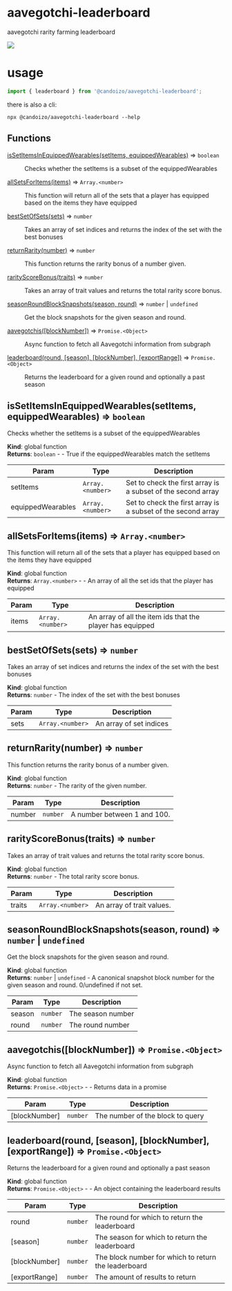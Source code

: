 # aavegotchi-leaderboard

aavegotchi rarity farming leaderboard

<img src="https://repository-images.githubusercontent.com/521128304/f57b4194-3798-40e7-a54d-0e73ed1428cc"/>

# usage

```ts
import { leaderboard } from '@candoizo/aavegotchi-leaderboard';
```

there is also a cli:

```
npx @candoizo/aavegotchi-leaderboard --help
```

## Functions

<dl>
<dt><a href="#isSetItemsInEquippedWearables">isSetItemsInEquippedWearables(setItems, equippedWearables)</a> ⇒ <code>boolean</code></dt>
<dd><p>Checks whether the setItems is a subset of the equippedWearables</p>
</dd>
<dt><a href="#allSetsForItems">allSetsForItems(items)</a> ⇒ <code>Array.&lt;number&gt;</code></dt>
<dd><p>This function will return all of the sets that a player has equipped based on the items they have equipped</p>
</dd>
<dt><a href="#bestSetOfSets">bestSetOfSets(sets)</a> ⇒ <code>number</code></dt>
<dd><p>Takes an array of set indices and returns the index of the set with the best bonuses</p>
</dd>
<dt><a href="#returnRarity">returnRarity(number)</a> ⇒ <code>number</code></dt>
<dd><p>This function returns the rarity bonus of a number given.</p>
</dd>
<dt><a href="#rarityScoreBonus">rarityScoreBonus(traits)</a> ⇒ <code>number</code></dt>
<dd><p>Takes an array of trait values and returns the total rarity score bonus.</p>
</dd>
<dt><a href="#seasonRoundBlockSnapshots">seasonRoundBlockSnapshots(season, round)</a> ⇒ <code>number</code> | <code>undefined</code></dt>
<dd><p>Get the block snapshots for the given season and round.</p>
</dd>
<dt><a href="#aavegotchis">aavegotchis([blockNumber])</a> ⇒ <code>Promise.&lt;Object&gt;</code></dt>
<dd><p>Async function to fetch all Aavegotchi information from subgraph</p>
</dd>
<dt><a href="#leaderboard">leaderboard(round, [season], [blockNumber], [exportRange])</a> ⇒ <code>Promise.&lt;Object&gt;</code></dt>
<dd><p>Returns the leaderboard for a given round and optionally a past season</p>
</dd>
</dl>

<a name="isSetItemsInEquippedWearables"></a>

## isSetItemsInEquippedWearables(setItems, equippedWearables) ⇒ <code>boolean</code>

Checks whether the setItems is a subset of the equippedWearables

**Kind**: global function  
**Returns**: <code>boolean</code> - - True if the equippedWearables match the setItems

| Param             | Type                              | Description                                                  |
| ----------------- | --------------------------------- | ------------------------------------------------------------ |
| setItems          | <code>Array.&lt;number&gt;</code> | Set to check the first array is a subset of the second array |
| equippedWearables | <code>Array.&lt;number&gt;</code> | Set to check the first array is a subset of the second array |

<a name="allSetsForItems"></a>

## allSetsForItems(items) ⇒ <code>Array.&lt;number&gt;</code>

This function will return all of the sets that a player has equipped based on the items they have equipped

**Kind**: global function  
**Returns**: <code>Array.&lt;number&gt;</code> - - An array of all the set ids that the player has equipped

| Param | Type                              | Description                                               |
| ----- | --------------------------------- | --------------------------------------------------------- |
| items | <code>Array.&lt;number&gt;</code> | An array of all the item ids that the player has equipped |

<a name="bestSetOfSets"></a>

## bestSetOfSets(sets) ⇒ <code>number</code>

Takes an array of set indices and returns the index of the set with the best bonuses

**Kind**: global function  
**Returns**: <code>number</code> - The index of the set with the best bonuses

| Param | Type                              | Description             |
| ----- | --------------------------------- | ----------------------- |
| sets  | <code>Array.&lt;number&gt;</code> | An array of set indices |

<a name="returnRarity"></a>

## returnRarity(number) ⇒ <code>number</code>

This function returns the rarity bonus of a number given.

**Kind**: global function  
**Returns**: <code>number</code> - The rarity of the given number.

| Param  | Type                | Description                 |
| ------ | ------------------- | --------------------------- |
| number | <code>number</code> | A number between 1 and 100. |

<a name="rarityScoreBonus"></a>

## rarityScoreBonus(traits) ⇒ <code>number</code>

Takes an array of trait values and returns the total rarity score bonus.

**Kind**: global function  
**Returns**: <code>number</code> - The total rarity score bonus.

| Param  | Type                              | Description               |
| ------ | --------------------------------- | ------------------------- |
| traits | <code>Array.&lt;number&gt;</code> | An array of trait values. |

<a name="seasonRoundBlockSnapshots"></a>

## seasonRoundBlockSnapshots(season, round) ⇒ <code>number</code> \| <code>undefined</code>

Get the block snapshots for the given season and round.

**Kind**: global function  
**Returns**: <code>number</code> \| <code>undefined</code> - A canonical snapshot block number for the given season and round. 0/undefined if not set.

| Param  | Type                | Description       |
| ------ | ------------------- | ----------------- |
| season | <code>number</code> | The season number |
| round  | <code>number</code> | The round number  |

<a name="aavegotchis"></a>

## aavegotchis([blockNumber]) ⇒ <code>Promise.&lt;Object&gt;</code>

Async function to fetch all Aavegotchi information from subgraph

**Kind**: global function  
**Returns**: <code>Promise.&lt;Object&gt;</code> - - Returns data in a promise

| Param         | Type                | Description                      |
| ------------- | ------------------- | -------------------------------- |
| [blockNumber] | <code>number</code> | The number of the block to query |

<a name="leaderboard"></a>

## leaderboard(round, [season], [blockNumber], [exportRange]) ⇒ <code>Promise.&lt;Object&gt;</code>

Returns the leaderboard for a given round and optionally a past season

**Kind**: global function  
**Returns**: <code>Promise.&lt;Object&gt;</code> - - An object containing the leaderboard results

| Param         | Type                | Description                                          |
| ------------- | ------------------- | ---------------------------------------------------- |
| round         | <code>number</code> | The round for which to return the leaderboard        |
| [season]      | <code>number</code> | The season for which to return the leaderboard       |
| [blockNumber] | <code>number</code> | The block number for which to return the leaderboard |
| [exportRange] | <code>number</code> | The amount of results to return                      |
